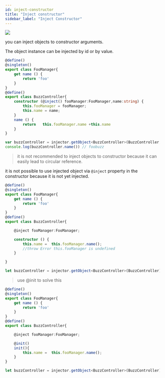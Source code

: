 ```yaml
---
id: inject-constructor
title: "Inject constructor"
sidebar_label: "Inject Constructor"
---
```

<img class="decorator-badge" src="https://img.shields.io/badge/Type-Method%20Decorator-red?style=for-the-badge" />

you can inject objects to constructor arguments. 

The object instance can be injected by id or by value.
```typescript
@define()
@singleton()
export class FooManager{
    get name () {
        return 'foo'
    }
}
@define()
export class BuzzController{
	constructor (@inject() fooManager:FooManager,name:string) {
	    this.fooManager = fooManager;
	    this.name = name;
	}
	name () {
	    return   this.fooManager.name +this.name
	}
}

var buzzController = injector.getObject<BuzzController>(BuzzController,["buzz"]);
console.log(buzzController.name()) // foobuzz
```

> it is not recommended to inject objects to constructor because it can easily lead to  circular reference.

it is not possible to use injected object via `@inject` property in the constructor because it is not yet injected.

```typescript
@define()
@singleton()
export class FooManager{
    get name () {
        return 'foo'
    }
}
@define()
export class BuzzController{

    @inject fooManager:FooManager;

	constructor () {
	    this.name =  this.fooManager.name();
	    //throw Error this.fooManager is undefined
	}

}

let buzzController = injector.getObject<BuzzController>(BuzzController);
```

> use @init to solve this

```typescript
@define()
@singleton()
export class FooManager{
    get name () {
        return 'foo'
    }
}
@define()
export class BuzzController{

    @inject fooManager:FooManager;

	@init()
	init(){
        this.name =  this.fooManager.name();
	}
}

let buzzController = injector.getObject<BuzzController>(BuzzController);
```
